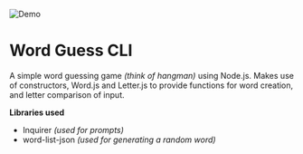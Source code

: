 ![Demo](https://imgur.com/R716Acj.gif)

# Word Guess CLI
A simple word guessing game *(think of hangman)* using Node.js.
Makes use of constructors, Word.js and Letter.js to provide functions for word creation, and letter comparison of input.

**Libraries used**
 - Inquirer *(used for prompts)*
 - word-list-json *(used for generating a random word)*
